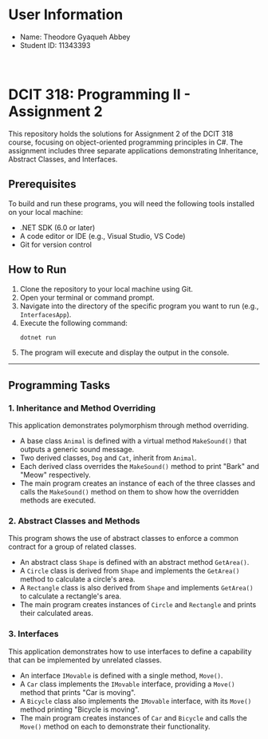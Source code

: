 # User Information
- Name: Theodore Gyaqueh Abbey
- Student ID: 11343393  
<br><br />
# DCIT 318: Programming II - Assignment 2

This repository holds the solutions for Assignment 2 of the DCIT 318 course, focusing on object-oriented programming principles in C#. The assignment includes three separate applications demonstrating Inheritance, Abstract Classes, and Interfaces.

## Prerequisites

To build and run these programs, you will need the following tools installed on your local machine:
* .NET SDK (6.0 or later)
* A code editor or IDE (e.g., Visual Studio, VS Code)
* Git for version control

## How to Run

1.  Clone the repository to your local machine using Git.
2.  Open your terminal or command prompt.
3.  Navigate into the directory of the specific program you want to run (e.g., `InterfacesApp`).
4.  Execute the following command:
    ```sh
    dotnet run
    ```
5.  The program will execute and display the output in the console.

---

## Programming Tasks

### 1. Inheritance and Method Overriding

This application demonstrates polymorphism through method overriding.
* A base class `Animal` is defined with a virtual method `MakeSound()` that outputs a generic sound message.
* Two derived classes, `Dog` and `Cat`, inherit from `Animal`.
* Each derived class overrides the `MakeSound()` method to print "Bark" and "Meow" respectively.
* The main program creates an instance of each of the three classes and calls the `MakeSound()` method on them to show how the overridden methods are executed.

### 2. Abstract Classes and Methods

This program shows the use of abstract classes to enforce a common contract for a group of related classes.
* An abstract class `Shape` is defined with an abstract method `GetArea()`.
* A `Circle` class is derived from `Shape` and implements the `GetArea()` method to calculate a circle's area.
* A `Rectangle` class is also derived from `Shape` and implements `GetArea()` to calculate a rectangle's area.
* The main program creates instances of `Circle` and `Rectangle` and prints their calculated areas.

### 3. Interfaces

This application demonstrates how to use interfaces to define a capability that can be implemented by unrelated classes.
* An interface `IMovable` is defined with a single method, `Move()`.
* A `Car` class implements the `IMovable` interface, providing a `Move()` method that prints "Car is moving".
* A `Bicycle` class also implements the `IMovable` interface, with its `Move()` method printing "Bicycle is moving".
* The main program creates instances of `Car` and `Bicycle` and calls the `Move()` method on each to demonstrate their functionality.
